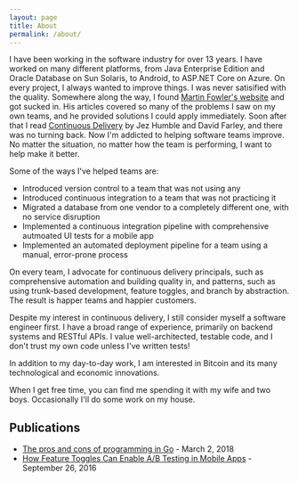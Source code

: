 ```yaml
---
layout: page
title: About
permalink: /about/
---
```


I have been working in the software industry for over 13 years. I have worked on many different platforms, from Java Enterprise Edition and Oracle Database on Sun Solaris, to Android, to ASP.NET Core on Azure. On every project, I always wanted to improve things. I was never satisified with the quality. Somewhere along the way, I found [Martin Fowler's website](https://martinfowler.com) and got sucked in. His articles covered so many of the problems I saw on my own teams, and he provided solutions I could apply immediately. Soon after that I read [Continuous Delivery](https://continuousdelivery.com) by Jez Humble and David Farley, and there was no turning back. Now I'm addicted to helping software teams improve. No matter the situation, no matter how the team is performing, I want to help make it better.

Some of the ways I've helped teams are:

- Introduced version control to a team that was not using any
- Introduced continuous integration to a team that was not practicing it
- Migrated a database from one vendor to a completely different one, with no service disruption
- Implemented a continuous integration pipeline with comprehensive autmoated UI tests for a mobile app
- Implemented an automated deployment pipeline for a team using a manual, error-prone process

On every team, I advocate for continuous delivery principals, such as comprehensive automation and building quality in, and patterns, such as using trunk-based development, feature toggles, and branch by abstraction. The result is happer teams and happier customers.

Despite my interest in continuous delivery, I still consider myself a software engineer first. I have a broad range of experience, primarily on backend systems and RESTful APIs. I value well-architected, testable code, and I don't trust my own code unless I've written tests!

In addition to my day-to-day work, I am interested in Bitcoin and its many technological and economic innovations.

When I get free time, you can find me spending it with my wife and two boys. Occasionally I'll do some work on my house.

## Publications

* [The pros and cons of programming in Go](https://willowtreeapps.com/ideas/the-pros-and-cons-of-programming-in-go) - March 2, 2018
* [How Feature Toggles Can Enable A/B Testing in Mobile Apps](https://willowtreeapps.com/ideas/how-feature-toggles-can-enable-ab-testing-in-mobile-apps) - September 26, 2016
